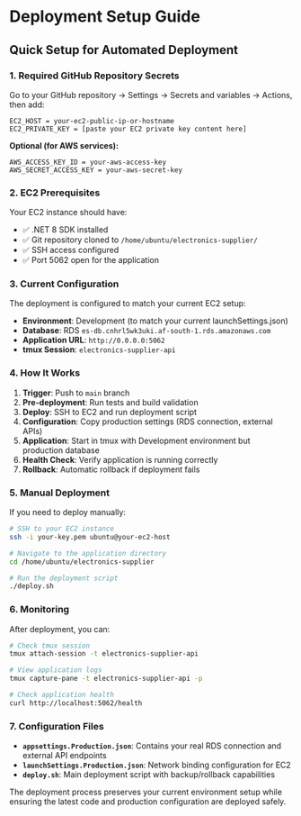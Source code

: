 # Deployment Setup Guide

## Quick Setup for Automated Deployment

### 1. Required GitHub Repository Secrets

Go to your GitHub repository → Settings → Secrets and variables → Actions, then add:

```env
EC2_HOST = your-ec2-public-ip-or-hostname
EC2_PRIVATE_KEY = [paste your EC2 private key content here]
```

**Optional (for AWS services):**

```env
AWS_ACCESS_KEY_ID = your-aws-access-key
AWS_SECRET_ACCESS_KEY = your-aws-secret-key
```

### 2. EC2 Prerequisites

Your EC2 instance should have:

- ✅ .NET 8 SDK installed
- ✅ Git repository cloned to `/home/ubuntu/electronics-supplier/`
- ✅ SSH access configured
- ✅ Port 5062 open for the application

### 3. Current Configuration

The deployment is configured to match your current EC2 setup:

- **Environment**: Development (to match your current launchSettings.json)
- **Database**: RDS `es-db.cnhrl5wk3uki.af-south-1.rds.amazonaws.com`
- **Application URL**: `http://0.0.0.0:5062`
- **tmux Session**: `electronics-supplier-api`

### 4. How It Works

1. **Trigger**: Push to `main` branch
2. **Pre-deployment**: Run tests and build validation
3. **Deploy**: SSH to EC2 and run deployment script
4. **Configuration**: Copy production settings (RDS connection, external APIs)
5. **Application**: Start in tmux with Development environment but production database
6. **Health Check**: Verify application is running correctly
7. **Rollback**: Automatic rollback if deployment fails

### 5. Manual Deployment

If you need to deploy manually:

```bash
# SSH to your EC2 instance
ssh -i your-key.pem ubuntu@your-ec2-host

# Navigate to the application directory
cd /home/ubuntu/electronics-supplier

# Run the deployment script
./deploy.sh
```

### 6. Monitoring

After deployment, you can:

```bash
# Check tmux session
tmux attach-session -t electronics-supplier-api

# View application logs
tmux capture-pane -t electronics-supplier-api -p

# Check application health
curl http://localhost:5062/health
```

### 7. Configuration Files

- **`appsettings.Production.json`**: Contains your real RDS connection and external API endpoints
- **`launchSettings.Production.json`**: Network binding configuration for EC2
- **`deploy.sh`**: Main deployment script with backup/rollback capabilities

The deployment process preserves your current environment setup while ensuring the latest code and production configuration are deployed safely.

